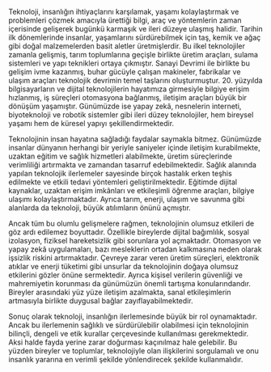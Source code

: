 Teknoloji, insanlığın ihtiyaçlarını karşılamak, yaşamı kolaylaştırmak ve problemleri çözmek amacıyla ürettiği bilgi, araç ve yöntemlerin zaman içerisinde gelişerek bugünkü karmaşık ve ileri düzeye ulaşmış halidir. Tarihin ilk dönemlerinde insanlar, yaşamlarını sürdürebilmek için taş, kemik ve ağaç gibi doğal malzemelerden basit aletler üretmişlerdir. Bu ilkel teknolojiler zamanla gelişmiş, tarım toplumlarına geçişle birlikte üretim araçları, sulama sistemleri ve yapı teknikleri ortaya çıkmıştır. Sanayi Devrimi ile birlikte bu gelişim ivme kazanmış, buhar gücüyle çalışan makineler, fabrikalar ve ulaşım araçları teknolojik devrimin temel taşlarını oluşturmuştur. 20. yüzyılda bilgisayarların ve dijital teknolojilerin hayatımıza girmesiyle bilgiye erişim hızlanmış, iş süreçleri otomasyona bağlanmış, iletişim araçları büyük bir dönüşüm yaşamıştır. Günümüzde ise yapay zekâ, nesnelerin interneti, biyoteknoloji ve robotik sistemler gibi ileri düzey teknolojiler, hem bireysel yaşamı hem de küresel yapıyı şekillendirmektedir.

Teknolojinin insan hayatına sağladığı faydalar saymakla bitmez. Günümüzde insanlar dünyanın herhangi bir yeriyle saniyeler içinde iletişim kurabilmekte, uzaktan eğitim ve sağlık hizmetleri alabilmekte, üretim süreçlerinde verimliliği artırmakta ve zamandan tasarruf edebilmektedir. Sağlık alanında yapılan teknolojik ilerlemeler sayesinde birçok hastalık erken teşhis edilmekte ve etkili tedavi yöntemleri geliştirilmektedir. Eğitimde dijital kaynaklar, uzaktan erişim imkânları ve etkileşimli öğrenme araçları, bilgiye ulaşımı kolaylaştırmaktadır. Ayrıca tarım, enerji, ulaşım ve savunma gibi alanlarda da teknoloji, büyük atılımların önünü açmıştır.

Ancak tüm bu olumlu gelişmelere rağmen, teknolojinin olumsuz etkileri de göz ardı edilemez boyuttadır. Özellikle bireylerde dijital bağımlılık, sosyal izolasyon, fiziksel hareketsizlik gibi sorunlara yol açmaktadır. Otomasyon ve yapay zekâ uygulamaları, bazı mesleklerin ortadan kalkmasına neden olarak işsizlik riskini artırmaktadır. Çevreye zarar veren üretim süreçleri, elektronik atıklar ve enerji tüketimi gibi unsurlar da teknolojinin doğaya olumsuz etkilerini gözler önüne sermektedir. Ayrıca kişisel verilerin güvenliği ve mahremiyetin korunması da günümüzün önemli tartışma konularındandır. Bireyler arasındaki yüz yüze iletişim azalmakta, sanal etkileşimlerin artmasıyla birlikte duygusal bağlar zayıflayabilmektedir.

Sonuç olarak teknoloji, insanlığın ilerlemesinde büyük bir rol oynamaktadır. Ancak bu ilerlemenin sağlıklı ve sürdürülebilir olabilmesi için teknolojinin bilinçli, dengeli ve etik kurallar çerçevesinde kullanılması gerekmektedir. Aksi halde fayda yerine zarar doğurması kaçınılmaz hale gelebilir. Bu yüzden bireyler ve toplumlar, teknolojiyle olan ilişkilerini sorgulamalı ve onu insanlık yararına en verimli şekilde yönlendirecek şekilde kullanmalıdır.
